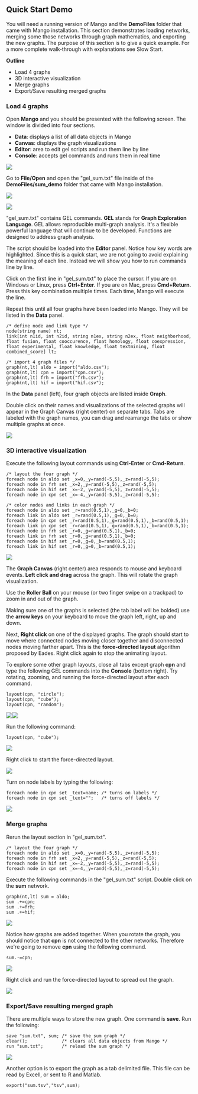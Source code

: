 ## Quick Start Demo

You will need a running version of Mango and the **DemoFiles** folder that came with Mango installation. This section demonstrates loading networks, merging some those networks through graph mathematics, and exporting the new graphs. The purpose of this section is to give a quick example. For a more complete walk-through with explanations see Slow Start. 

**Outline** 

* Load 4 graphs
* 3D interactive visualization
* Merge graphs
* Export/Save resulting merged graphs

### Load 4 graphs

Open **Mango** and you should be presented with the following screen. The window is divided into four sections. 

* **Data**: displays a list of all data objects in Mango 
* **Canvas**: displays the graph visualizations
* **Editor**: area to edit gel scripts and run them line by line
* **Console**: accepts gel commands and runs them in real time

![](imgs/sum01.png)

Go to **File/Open** and open the "gel\_sum.txt" file inside of the **DemoFiles/sum\_demo** folder that came with Mango installation.

![](imgs/sum02.png)

![](imgs/sum03.png)

"gel\_sum.txt" contains GEL commands. **GEL** stands for **Graph Exploration Language**. GEL allows reproducible multi-graph analysis. It's a flexible powerful language that will continue to be developed. Functions are designed to address graph analysis.

The script should be loaded into the **Editor** panel. Notice how key words are highlighted. Since this is a quick start, we are not going to avoid explaining the meaning of each line. Instead we will show you how to run commands line by line.

Click on the first line in "gel\_sum.txt" to place the cursor. If you are on Windows or Linux, press **Ctrl+Enter**. If you are on Mac, press **Cmd+Return**. Press this key combination multiple times. Each time, Mango will execute the line. 

Repeat this until all four graphs have been loaded into Mango. They will be listed in the **Data** panel. 

```
/* define node and link type */
node(string name) nt;
link[int n1id, int n2id, string n1ex, string n2ex, float neighborhood, float fusion, float cooccurence, float homology, float coexpression, float experimental, float knowledge, float textmining, float combined_score] lt;

/* import 4 graph files */
graph(nt,lt) aldo = import("aldo.csv");
graph(nt,lt) cpn = import("cpn.csv");
graph(nt,lt) frh = import("frh.csv");
graph(nt,lt) hif = import("hif.csv");
```

In the **Data** panel (left), four graph objects are listed inside **Graph**. 

Double click on their names and visualizations of the selected graphs will appear in the Graph Canvas (right center) on separate tabs. Tabs are labeled with the graph names, you can drag and rearrange the tabs or show multiple graphs at once.

![](imgs/sum04.png)

### 3D interactive visualization

Execute the following layout commands using **Ctrl-Enter** or **Cmd-Return**. 

```
/* layout the four graph */
foreach node in aldo set _x=0,_y=rand(-5,5),_z=rand(-5,5);
foreach node in frh set _x=2,_y=rand(-5,5),_z=rand(-5,5);
foreach node in hif set _x=-2,_y=rand(-5,5),_z=rand(-5,5);
foreach node in cpn set _x=-4,_y=rand(-5,5),_z=rand(-5,5);

/* color nodes and links in each graph */
foreach node in aldo set _r=rand(0.5,1),_g=0,_b=0;
foreach link in aldo set _r=rand(0.5,1),_g=0,_b=0;
foreach node in cpn set _r=rand(0.5,1),_g=rand(0.5,1),_b=rand(0.5,1);
foreach link in cpn set _r=rand(0.5,1),_g=rand(0.5,1),_b=rand(0.5,1);
foreach node in frh set _r=0,_g=rand(0.5,1),_b=0;
foreach link in frh set _r=0,_g=rand(0.5,1),_b=0;
foreach node in hif set _r=0,_g=0,_b=rand(0.5,1);
foreach link in hif set _r=0,_g=0,_b=rand(0.5,1);
```

![](imgs/sum05.png)

The **Graph Canvas** (right center) area responds to mouse and keyboard events. **Left click and drag** across the graph. This will rotate the graph visualization. 

Use the **Roller Ball** on your mouse (or two finger swipe on a trackpad) to zoom in and out of the graph. 

Making sure one of the graphs is selected (the tab label will be bolded) use the **arrow keys** on your keyboard to move the graph left, right, up and down. 

Next, **Right click** on one of the displayed graphs. The graph should start to move where connected nodes moving closer together and disconnected nodes moving farther apart. This is the **force-directed layout** algorithm proposed by Eades. Right click again to stop the animating layout.

To explore some other graph layouts, close all tabs except graph **cpn** and type the following GEL commands into the **Console** (bottom right). Try rotating, zooming, and running the force-directed layout after each command.

```
layout(cpn, "circle");
layout(cpn, "cube");
layout(cpn, "random");
```

![](imgs/sum06.png)![](imgs/sum07.png)

Run the following command:

```
layout(cpn, "cube");
```
![](imgs/img26.png)

Right click to start the force-directed layout.

![](imgs/sum08.png)

Turn on node labels by typing the following:

```
foreach node in cpn set _text=name; /* turns on labels */
foreach node in cpn set _text="";   /* turns off labels */
```

![](imgs/sum09.png)

### Merge graphs

Rerun the layout section in "gel_sum.txt".

```
/* layout the four graph */
foreach node in aldo set _x=0,_y=rand(-5,5),_z=rand(-5,5);
foreach node in frh set _x=2,_y=rand(-5,5),_z=rand(-5,5);
foreach node in hif set _x=-2,_y=rand(-5,5),_z=rand(-5,5);
foreach node in cpn set _x=-4,_y=rand(-5,5),_z=rand(-5,5);
```

Execute the following commands in the "gel_sum.txt" script. Double click on the **sum** network. 
```
graph(nt,lt) sum = aldo;
sum .+=cpn;
sum .+=frh;
sum .+=hif;
```

![](imgs/sum10.png)

Notice how graphs are added together. When you rotate the graph, you should notice that **cpn** is not connected to the other networks. Therefore we're going to remove **cpn** using the following command.

```
sum.-=cpn;
```

![](imgs/sum11.png)

Right click and run the force-directed layout to spread out the graph.

![](imgs/sum12.png)

### Export/Save resulting merged graph

There are multiple ways to store the new graph. One command is **save**. Run the following:

```
save "sum.txt", sum; /* save the sum graph */
clear();             /* clears all data objects from Mango */
run "sum.txt";       /* reload the sum graph */
```

![](imgs/sum13.png)

Another option is to export the graph as a tab delimited file. This file can be read by Excell, or sent to R and Matlab.

```
export("sum.tsv","tsv",sum);
```

